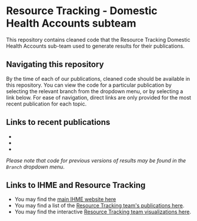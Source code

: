 # Resource Tracking - Domestic Health Accounts subteam
This repository contains cleaned code that the Resource Tracking Domestic Health Accounts sub-team used to generate results for their publications.

## Navigating this repository 
By the time of each of our publications, cleaned code should be available in this repository. You can view the code for a particular publication by selecting the relevant branch from the dropdown menu, or by selecting a link below. For ease of navigation, direct links are only provided for the most recent publication for each topic. 

## Links to recent publications 

*
*
*

*Please note that code for previous versions of results may be found in the `Branch` dropdown menu*.

## Links to IHME and Resource Tracking
* You may find the [main IHME website here](http://www.healthdata.org/)
* You may find a list of the [Resource Tracking team's publications here](http://www.healthdata.org/health-financing/publications). 
* You may find the interactive [Resource Tracking team visualizations here](https://vizhub.healthdata.org/fgh/). 
